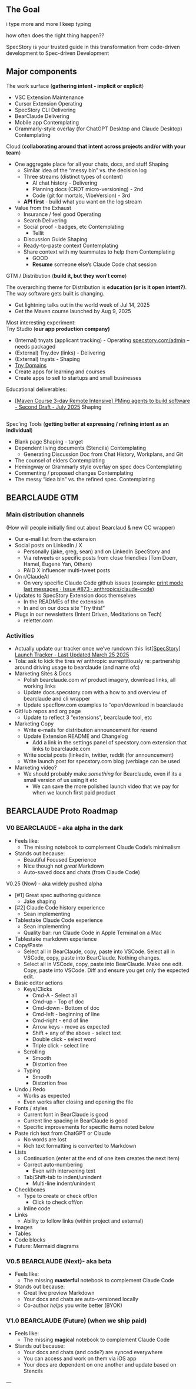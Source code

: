 ## The Goal
i type more and more I keep typing

how often does the right thing happen??


SpecStory is your trusted guide in this transformation from code-driven development to Spec-driven Development

## Major components

The work surface (**gathering intent \- implicit or explicit**)

- VSC Extension Maintenance  
- Cursor Extension  Operating  
- SpecStory CLI Delivering  
- BearClaude Delivering  
- Mobile app Contemplating  
- Grammarly-style overlay (for ChatGPT Desktop and Claude Desktop) Contemplating

Cloud (**collaborating around that intent across projects and/or with your team**)

- One aggregate place for all your chats, docs, and stuff Shaping   
  - Similar idea of the “messy bin” vs. the decision log  
  - Three streams (distinct types of content)  
    - AI chat history \- Delivering   
    - Planning docs (CRDT micro-versioning) \- 2nd  
    - Code (git for mortals, VibeVersion) \- 3rd  
  - **API first** \- build what you want on the log stream  
- Value from the Exhaust  
  - Insurance / feel good Operating  
  - Search Delivering  
  - Social proof \- badges, etc Contemplating  
    - Tellit  
  - Discussion Guide Shaping  
  - Ready-to-paste context Contemplating  
  - Share context with my teammates to help them Contemplating  
    - GOOD  
    - **Resume** someone else’s Claude Code chat session

GTM / Distribution (**build it, but they won’t come**)

The overarching theme for Distribution is **education (or is it open intent?)**. The way software gets built is changing. 

- Get lightning talks out in the world week of Jul 14, 2025  
- Get the Maven course launched by Aug 9, 2025

Most interesting experiment:  
Tny Studio (**our app production company)**

- (Internal) tnyats (applicant tracking) \- Operating [specstory.com/admin](http://specstory.com/admin) – needs packaged  
- (External) Tny.dev (links) \- Delivering  
- (External) tnyats  \- Shaping  
- [Tny Domains ](https://docs.google.com/spreadsheets/d/1J6lOnVKWEnJYn5y3RBtMhblU48fADJybFUAuoUK_1ow/edit?usp=sharing)  
- Create apps for learning and courses  
- Create apps to sell to startups and small businesses

Educational deliverables:


- [\[Maven Course 3-day Remote Intensive\] PMing agents to build software - Second Draft - July 2025](https://docs.google.com/document/d/1PU8Y8N1KeLaqK2o8gFZ7EDNCzP33K__Gjxf0YTFhIGs/edit?tab=t.0) Shaping

## 

Spec’ing Tools (**getting better at expressing / refining intent as an individual**)

- Blank page Shaping \- target   
- Dependent living documents (Stencils)  Contemplating  
  - Generating Discussion Doc from Chat History, Workplans, and Git  
- The counsel of elders  Contemplating  
- Hemingway or Grammarly style overlay on spec docs Contemplating  
- Commenting / proposed changes Contemplating  
- The messy “idea bin” vs. the refined spec. Contemplating

## 

## BEARCLAUDE GTM

### Main distribution channels 

(How will people initially find out about Bearclaud & new CC wrapper)

- Our e-mail list from the extension  
- Social posts on LinkedIn / X  
  - Personally (jake, greg, sean) and on LinkedIn SpecStory and  
  - Via retweets or specific posts from close friendlies (Tom Doerr, Hamel, Eugene Yan, Others)  
  - PAID X influencer multi-tweet posts  
- On r/ClaudeAI  
  - On very specific Claude Code github issues (example: [print mode last messages · Issue \#873 · anthropics/claude-code](https://github.com/anthropics/claude-code/issues/873))  
- Updates to SpecStory Extension docs themselves  
  - In the READMEs of the extension  
  - In and on our docs site “Try this\!”  
- Plugs in our newsletters (Intent Driven, Meditations on Tech)  
  - reletter.com  
    

### Activities

- Actually update our tracker once we’ve rundown this list[\[SpecStory\] Launch Tracker - Last Updated March 25 2025](https://docs.google.com/spreadsheets/d/1n6KFO8urzXYuv3aHcSL4ImEM6Q5_VIn6Et5U_NpPWJ0/edit?gid=1377325767#gid=1377325767)  
- Tola: ask to kick the tires w/ anthropic surreptitiously re: partnership around driving usage to bearclaude (and name ofc)  
- Marketing Sites & Docs  
  - Polish bearclaude.com w/ product imagery, download links, all working links  
  - Update docs.specstory.com with a how to and overview of bearclaude and cli wrapper  
  - Update specflow.com examples to “open/download in bearclaude  
- GitHub repos and org page	  
  - Update to reflect 3 “extensions”, bearclaude tool, etc  
- Marketing Copy  
  - Write e-mails for distribution announcement for resend  
  - Update Extension README and Changelog  
    - Add a link in the settings panel of specstory.com extension that links to bearclaude.com  
  - Write social posts (linkedin, twitter, reddit (for announcement)  
  - Write launch post for specstory.com blog (verbiage can be used  
- Marketing video?  
  - We should probably make *something* for Bearclaude, even if its a small version of us using it etc  
    - We can save the more polished launch video that we pay for when we launch first paid product

## BEARCLAUDE Proto Roadmap

### V0 BEARCLAUDE \- aka alpha in the dark

- Feels like:  
  - The missing notebook to complement Claude Code’s minimalism  
- Stands out because:  
  - Beautiful Focused Experience  
  - Nice though not *great* Markdown  
  - Auto-saved docs and chats (from Claude Code)

V0.25 (Now) \- aka widely pushed alpha

- \[\#1\] Great spec authoring guidance  
  - Jake shaping  
- \[\#2\] Claude Code history experience  
  - Sean implementing  
- Tablestake Claude Code experience  
  - Sean implementing  
  - Quality bar: run Claude Code in Apple Terminal on a Mac  
- Tablestake markdown experience  
- Copy/Paste  
  - Select all in BearClaude, copy, paste into VSCode. Select all in VSCode, copy, paste into BearClaude. Nothing changes.  
  - Select all in VSCode, copy, paste into BearClaude. Make one edit. Copy, paste into VSCode. Diff and ensure you get only the expected edit.  
- Basic editor actions  
  - Keys/Clicks  
    - Cmd-A \- Select all  
    - Cmd-up \- Top of doc  
    - Cmd-down \- Bottom of doc  
    - Cmd-left \- beginning of line  
    - Cmd-right \- end of line  
    - Arrow keys \- move as expected  
    - Shift \+ any of the above \- select text  
    - Double click \- select word  
    - Triple click \- select line  
  - Scrolling  
    - Smooth  
    - Distortion free  
  - Typing  
    - Smooth  
    - Distortion free  
- Undo / Redo  
  - Works as expected  
  - Even works after closing and opening the file  
- Fonts / styles  
  - Current font in BearClaude is good  
  - Current line spacing in BearClaude is good  
  - Specific improvements for specific items noted below  
- Paste rich text from ChatGPT or Claude  
  - No words are lost  
  - Rich text formatting is converted to Markdown  
- Lists  
  - Continuation (enter at the end of one item creates the next item)  
  - Correct auto-numbering  
    - Even with intervening text  
  - Tab/Shift-tab to indent/unindent  
    - Multi-line indent/unindent  
- Checkboxes  
  - Type to create or check off/on  
    - Click to check off/on  
  - Inline code  
- Links  
  - Ability to follow links (within project and external)  
- Images  
- Tables  
- Code blocks  
- Future: Mermaid diagrams

### V0.5 BEARCLAUDE (Next)- aka beta

- Feels like:  
  - The missing **masterful** notebook to complement Claude Code  
- Stands out because:  
  - Great live preview Markdown  
  - Your docs and chats are auto-versioned locally  
  -  Co-author *helps* you write better (BYOK)

### V1.0 BEARCLAUDE (Future) (when we ship paid)

- Feels like:  
  - The missing **magical** notebook to complement Claude Code  
- Stands out because:  
  - Your docs and chats (and code?) are synced everywhere  
  - You can access and work on them via iOS app  
  - Your docs are dependent on one another and update based on Stencils

—